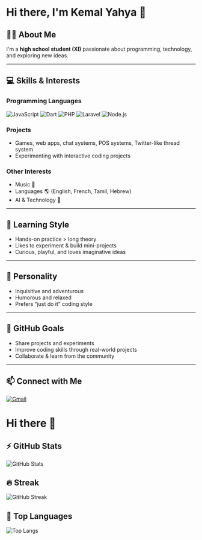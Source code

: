 # Hi there, I'm Kemal Yahya 👋

## 🧑‍💻 About Me
I'm a **high school student (XI)** passionate about programming, technology, and exploring new ideas.

---

## 💻 Skills & Interests

### Programming Languages
![JavaScript](https://img.shields.io/badge/JavaScript-F7DF1E?style=for-the-badge&logo=javascript&logoColor=black)
![Dart](https://img.shields.io/badge/Dart-0175C2?style=for-the-badge&logo=dart&logoColor=white)
![PHP](https://img.shields.io/badge/PHP-777BB4?style=for-the-badge&logo=php&logoColor=white)
![Laravel](https://img.shields.io/badge/Laravel-FF2D20?style=for-the-badge&logo=laravel&logoColor=white)
![Node.js](https://img.shields.io/badge/Node.js-339933?style=for-the-badge&logo=node.js&logoColor=white)

### Projects
- Games, web apps, chat systems, POS systems, Twitter-like thread system  
- Experimenting with interactive coding projects

### Other Interests
- Music 🎵  
- Languages 🌎 (English, French, Tamil, Hebrew)  
- AI & Technology 🤖

---

## 🎯 Learning Style
- Hands-on practice > long theory  
- Likes to experiment & build mini-projects  
- Curious, playful, and loves imaginative ideas

---

## 🌟 Personality
- Inquisitive and adventurous  
- Humorous and relaxed  
- Prefers “just do it” coding style

---

## 🔭 GitHub Goals
- Share projects and experiments  
- Improve coding skills through real-world projects  
- Collaborate & learn from the community

---

## 📫 Connect with Me
[![Gmail](https://img.shields.io/badge/Gmail-D14836?style=for-the-badge&logo=gmail&logoColor=white)](mailto:yahaykemal@gmail.com)

# Hi there 👋

## ⚡ GitHub Stats
![GitHub Stats](https://github-readme-stats.vercel.app/api?username=SomayResink&show_icons=true&theme=tokyonight)

## 🔥 Streak
![GitHub Streak](https://streak-stats.demolab.com?user=SomayResink&theme=tokyonight&hide_border=true)

## 🚀 Top Languages
![Top Langs](https://github-readme-stats.vercel.app/api/top-langs/?username=SomayResink&layout=compact&theme=tokyonight)

